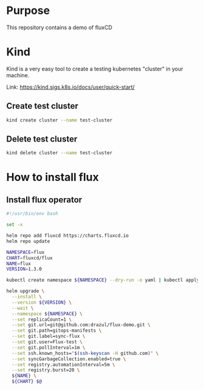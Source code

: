 # Purpose

This repository contains a demo of fluxCD

# Kind

Kind is a very easy tool to create a testing kubernetes "cluster" in your machine.

Link: https://kind.sigs.k8s.io/docs/user/quick-start/

## Create test cluster

```bash
kind create cluster --name test-cluster
```

## Delete test cluster

```bash
kind delete cluster --name test-cluster
```

# How to install flux

## Install flux operator

```bash
#!/usr/bin/env bash

set -x

helm repo add fluxcd https://charts.fluxcd.io
helm repo update

NAMESPACE=flux
CHART=fluxcd/flux
NAME=flux
VERSION=1.3.0

kubectl create namespace ${NAMESPACE} --dry-run -o yaml | kubectl apply -f -

helm upgrade \
  --install \
  --version ${VERSION} \
  --wait \
  --namespace ${NAMESPACE} \
  --set replicaCount=1 \
  --set git.url=git@github.com:drazul/flux-demo.git \
  --set git.path=gitops-manifests \
  --set git.label=sync-flux \
  --set git.user=Flux-test \
  --set git.pollInterval=1m \
  --set ssh.known_hosts="$(ssh-keyscan -H github.com)" \
  --set syncGarbageCollection.enabled=true \
  --set registry.automationInterval=5m \
  --set registry.burst=20 \
  ${NAME} \
  ${CHART} $@
```


